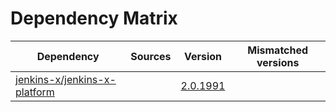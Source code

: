 # Dependency Matrix

Dependency | Sources | Version | Mismatched versions
---------- | ------- | ------- | -------------------
[jenkins-x/jenkins-x-platform](https://github.com/jenkins-x/jenkins-x-platform) |  | [2.0.1991](https://github.com/jenkins-x/jenkins-x-platform/releases/tag/v2.0.1991) | 
